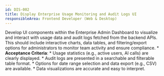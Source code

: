 ```yaml
---
id: DIS-002
title: Display Enterprise Usage Monitoring and Audit Logs UI
responsibleArea: Frontend Developer (Web & Desktop)
---
```

Develop UI components within the Enterprise Admin Dashboard to visualize and interact with usage data and audit logs fetched from the backend APIs. This should include interactive charts, data tables, and filtering/export options for administrators to monitor team activity and ensure compliance.    *   **Acceptance Criteria**:
    *   Usage statistics (e.g., active users, AI calls) are clearly displayed.
    *   Audit logs are presented in a searchable and filterable table format.
    *   Options for date range selection and data export (e.g., CSV) are available.
    *   Data visualizations are accurate and easy to interpret.